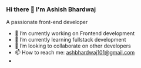 ### Hi there 👋 I'm Ashish Bhardwaj
A passionate front-end developer
<!--
**AshishBhardwaj1/AshishBhardwaj1** is a ✨ _special_ ✨ repository because its `README.md` (this file) appears on your GitHub profile.
Here are some ideas to get you started:
-->

- 🔭 I’m currently working on Frontend development
- 🌱 I’m currently learning fullstack development
- 👯 I’m looking to collaborate on other developers
- 📫 How to reach me: ashbhardwaj101@gmail.com
- <!--
- 🤔 I’m looking for help with ...
- 💬 Ask me about ...
- 😄 Pronouns: ...
- ⚡ Fun fact: ...
-->
